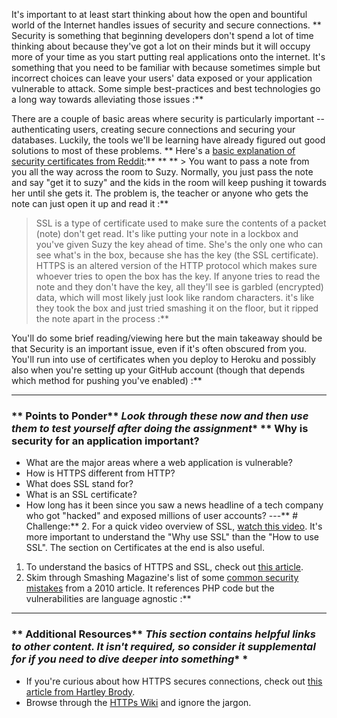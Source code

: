 It's important to at least start thinking about how the open and bountiful world of the Internet handles issues of security and secure connections.  ** Security is something that beginning developers don't spend a lot of time thinking about because they've got a lot on their minds but it will occupy more of your time as you start putting real applications onto the internet.  It's something that you need to be familiar with because sometimes simple but incorrect choices can leave your users' data exposed or your application vulnerable to attack.  Some simple best-practices and best technologies go a long way towards alleviating those issues :**

There are a couple of basic areas where security is particularly important -- authenticating users, creating secure connections and securing your databases.  Luckily, the tools we'll be learning have already figured out good solutions to most of these problems.  ** Here's a [basic explanation of security certificates from Reddit](http://www.reddit.com/r/explainlikeimfive/comments/jsq3m/eli5_what_are_online_security_certificates_ssl/):** ** ** > You want to pass a note from you all the way across the room to Suzy. Normally, you just pass the note and say "get it to suzy" and the kids in the room will keep pushing it towards her until she gets it. The problem is, the teacher or anyone who gets the note can just open it up and read it :**

> SSL is a type of certificate used to make sure the contents of a packet (note) don't get read. It's like putting your note in a lockbox and you've given Suzy the key ahead of time. She's the only one who can see what's in the box, because she has the key (the SSL certificate). HTTPS is an altered version of the HTTP protocol which makes sure whoever tries to open the box has the key. If anyone tries to read the note and they don't have the key, all they'll see is garbled (encrypted) data, which will most likely just look like random characters. it's like they took the box and just tried smashing it on the floor, but it ripped the note apart in the process :**


You'll do some brief reading/viewing here but the main takeaway should be that Security is an important issue, even if it's often obscured from you.  You'll run into use of certificates when you deploy to Heroku and possibly also when you're setting up your GitHub account (though that depends which method for pushing you've enabled) :**



---


### ** Points to Ponder** *Look through these now and then use them to test yourself after doing the assignment** **  Why is security for an application important?
* What are the major areas where a web application is vulnerable?
* How is HTTPS different from HTTP?
* What does SSL stand for?
* What is an SSL certificate?
* How long has it been since you saw a news headline of a tech company who got "hacked" and exposed millions of user accounts?
---** # Challenge:** 2. For a quick video overview of SSL, [watch this video](http://www.youtube.com/watch?v=iQsKdtjwtYI).  It's more important to understand the "Why use SSL" than the "How to use SSL".  The section on Certificates at the end is also useful.
1. To understand the basics of HTTPS and SSL, check out [this article](http://www.hongkiat.com/blog/ssl-certs-guide/).
2. Skim through Smashing Magazine's list of some [common security mistakes](http://coding.smashingmagazine.com/2010/10/18/common-security-mistakes-in-web-applications/) from a 2010 article.  It references PHP code but the vulnerabilities are language agnostic :**



---


### ** Additional Resources** *This section contains helpful links to other content. It isn't required, so consider it supplemental for if you need to dive deeper into something** *
* If you're curious about how HTTPS secures connections, check out [this article from Hartley Brody](http://blog.hartleybrody.com/https-certificates/).
* Browse through the [HTTPs Wiki](http://en.wikipedia.org/wiki/HTTP_Secure) and ignore the jargon.

